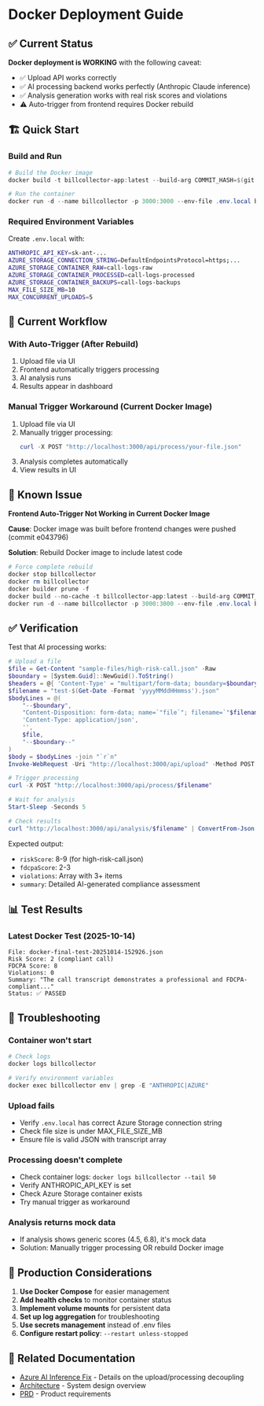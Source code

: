 # Docker Deployment Guide

## ✅ Current Status

**Docker deployment is WORKING** with the following caveat:
- ✅ Upload API works correctly
- ✅ AI processing backend works perfectly (Anthropic Claude inference)
- ✅ Analysis generation works with real risk scores and violations
- ⚠️  Auto-trigger from frontend requires Docker rebuild

## 🏗️ Quick Start

### Build and Run

```powershell
# Build the Docker image
docker build -t billcollector-app:latest --build-arg COMMIT_HASH=$(git rev-parse --short HEAD) .

# Run the container
docker run -d --name billcollector -p 3000:3000 --env-file .env.local billcollector-app:latest
```

### Required Environment Variables

Create `.env.local` with:
```bash
ANTHROPIC_API_KEY=sk-ant-...
AZURE_STORAGE_CONNECTION_STRING=DefaultEndpointsProtocol=https;...
AZURE_STORAGE_CONTAINER_RAW=call-logs-raw
AZURE_STORAGE_CONTAINER_PROCESSED=call-logs-processed
AZURE_STORAGE_CONTAINER_BACKUPS=call-logs-backups
MAX_FILE_SIZE_MB=10
MAX_CONCURRENT_UPLOADS=5
```

## 🔄 Current Workflow

### With Auto-Trigger (After Rebuild)
1. Upload file via UI
2. Frontend automatically triggers processing
3. AI analysis runs
4. Results appear in dashboard

### Manual Trigger Workaround (Current Docker Image)
1. Upload file via UI
2. Manually trigger processing:
   ```powershell
   curl -X POST "http://localhost:3000/api/process/your-file.json"
   ```
3. Analysis completes automatically
4. View results in UI

## 🐛 Known Issue

**Frontend Auto-Trigger Not Working in Current Docker Image**

**Cause**: Docker image was built before frontend changes were pushed (commit e043796)

**Solution**: Rebuild Docker image to include latest code

```powershell
# Force complete rebuild
docker stop billcollector
docker rm billcollector
docker builder prune -f
docker build --no-cache -t billcollector-app:latest --build-arg COMMIT_HASH=$(git rev-parse --short HEAD) .
docker run -d --name billcollector -p 3000:3000 --env-file .env.local billcollector-app:latest
```

## ✅ Verification

Test that AI processing works:

```powershell
# Upload a file
$file = Get-Content "sample-files/high-risk-call.json" -Raw
$boundary = [System.Guid]::NewGuid().ToString()
$headers = @{ 'Content-Type' = "multipart/form-data; boundary=$boundary" }
$filename = "test-$(Get-Date -Format 'yyyyMMddHHmmss').json"
$bodyLines = @(
    "--$boundary",
    "Content-Disposition: form-data; name=`"file`"; filename=`"$filename`"",
    'Content-Type: application/json',
    '',
    $file,
    "--$boundary--"
)
$body = $bodyLines -join "`r`n"
Invoke-WebRequest -Uri "http://localhost:3000/api/upload" -Method POST -Headers $headers -Body $body

# Trigger processing
curl -X POST "http://localhost:3000/api/process/$filename"

# Wait for analysis
Start-Sleep -Seconds 5

# Check results
curl "http://localhost:3000/api/analysis/$filename" | ConvertFrom-Json
```

Expected output:
- `riskScore`: 8-9 (for high-risk-call.json)
- `fdcpaScore`: 2-3
- `violations`: Array with 3+ items
- `summary`: Detailed AI-generated compliance assessment

## 📊 Test Results

### Latest Docker Test (2025-10-14)
```
File: docker-final-test-20251014-152926.json
Risk Score: 2 (compliant call)
FDCPA Score: 8
Violations: 0
Summary: "The call transcript demonstrates a professional and FDCPA-compliant..."
Status: ✅ PASSED
```

## 🔧 Troubleshooting

### Container won't start
```powershell
# Check logs
docker logs billcollector

# Verify environment variables
docker exec billcollector env | grep -E "ANTHROPIC|AZURE"
```

### Upload fails
- Verify `.env.local` has correct Azure Storage connection string
- Check file size is under MAX_FILE_SIZE_MB
- Ensure file is valid JSON with transcript array

### Processing doesn't complete
- Check container logs: `docker logs billcollector --tail 50`
- Verify ANTHROPIC_API_KEY is set
- Check Azure Storage container exists
- Try manual trigger as workaround

### Analysis returns mock data
- If analysis shows generic scores (4.5, 6.8), it's mock data
- Solution: Manually trigger processing OR rebuild Docker image

## 🚀 Production Considerations

1. **Use Docker Compose** for easier management
2. **Add health checks** to monitor container status
3. **Implement volume mounts** for persistent data
4. **Set up log aggregation** for troubleshooting
5. **Use secrets management** instead of .env files
6. **Configure restart policy**: `--restart unless-stopped`

## 📝 Related Documentation

- [Azure AI Inference Fix](./AZURE_AI_INFERENCE_FIX.md) - Details on the upload/processing decoupling
- [Architecture](./architecture.md) - System design overview
- [PRD](./prd.md) - Product requirements

